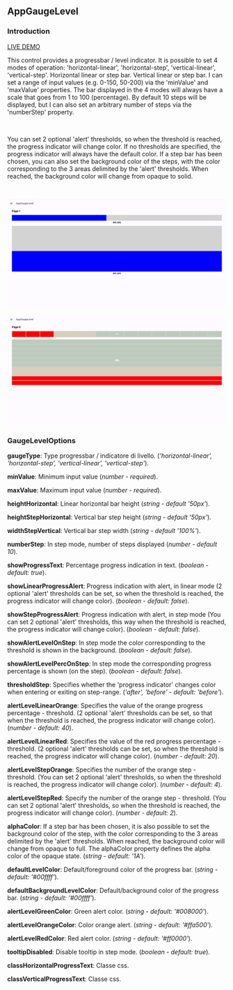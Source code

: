 ## AppGaugeLevel

### Introduction

[LIVE DEMO](https://www.stefanomarchisio.it/AppGaugeLevel/index.html)<br>

This control provides a progressbar / level indicator. It is possible to set 4 modes of operation: 'horizontal-linear', 'horizontal-step', 'vertical-linear', 'vertical-step'. Horizontal linear or step bar. Vertical linear or step bar. I can set a range of input values ​​(e.g. 0-150, 50-200) via the 'minValue' and 'maxValue' properties. The bar displayed in the 4 modes will always have a scale that goes from 1 to 100 (percentage). By default 10 steps will be displayed, but I can also set an arbitrary number of steps via the 'numberStep' property.

<br>

You can set 2 optional 'alert' thresholds, so when the threshold is reached, the progress indicator will change color. If no thresholds are specified, the progress indicator will always have the default color. If a step bar has been chosen, you can also set the background color of the steps, with the color corresponding to the 3 areas delimited by the 'alert' thresholds. When reached, the background color will change from opaque to solid.

<br>

![AppGaugeLevel](/screenshot/image1.png)

![AppGaugeLevel](/screenshot/image2.png)

### GaugeLevelOptions

**gaugeType**: Type progressbar / indicatore di livello. (*'horizontal-linear', 'horizontal-step', 'vertical-linear', 'vertical-step'*).

**minValue**: Minimum input value (*number - required*).

**maxValue**: Maximum input value (*number - required*).

**heightHorizontal**: Linear horizontal bar height (*string - default '50px'*).

**heightStepHorizontal**: Vertical bar step height (*string - default '50px'*).

**widthStepVertical**: Vertical bar step width (*string - default '100%'*).

**numberStep**: In step mode, number of steps displayed (*number - default 10*).

**showProgressText**: Percentage progress indication in text. (*boolean - default: true*).

**showLinearProgressAlert**: Progress indication with alert, in linear mode (2 optional 'alert' thresholds can be set, so when the threshold is reached, the progress indicator will change color). (*boolean - default: false*).

**showStepProgressAlert**: Progress indication with alert, in step mode (You can set 2 optional 'alert' thresholds, this way when the threshold is reached, the progress indicator will change color). (*boolean - default: false*).

**showAlertLevelOnStep**: In step mode the color corresponding to the threshold is shown in the background. (*boolean - default: false*).

**showAlertLevelPercOnStep**: In step mode the corresponding progress percentage is shown (on the step). (*boolean - default: false*).

**thresholdStep**: Specifies whether the 'progress indicator' changes color when entering or exiting on step-range. (*'after', 'before' - default: 'before'*).

**alertLevelLinearOrange**: Specifies the value of the orange progress percentage - threshold. (2 optional 'alert' thresholds can be set, so that when the threshold is reached, the progress indicator will change color). (*number - default: 40*).

**alertLevelLinearRed**: Specifies the value of the red progress percentage - threshold. (2 optional 'alert' thresholds can be set, so when the threshold is reached, the progress indicator will change color). (*number - default: 20*).

**alertLevelStepOrange**: Specifies the number of the orange step - threshold. (You can set 2 optional 'alert' thresholds, so when the threshold is reached, the progress indicator will change color). (*number - default: 4*).

**alertLevelStepRed**: Specify the number of the orange step - threshold. (You can set 2 optional 'alert' thresholds, so when the threshold is reached, the progress indicator will change color). (*number - default: 2*).

**alphaColor**: If a step bar has been chosen, it is also possible to set the background color of the step, with the color corresponding to the 3 areas delimited by the 'alert' thresholds. When reached, the background color will change from opaque to full. The alphaColor property defines the alpha color of the opaque state. (*string - default: '1A'*).

**defaultLevelColor**: Default/foreground color of the progress bar. (*string - default: '#00ffff'*).

**defaultBackgroundLevelColor**: Default/background color of the progress bar. (*string - default: '#00ffff'*).

**alertLevelGreenColor**: Green alert color. (*string - default: '#008000'*).

**alertLevelOrangeColor**: Color orange alert. (*string - default: '#ffa500'*).

**alertLevelRedColor**: Red alert color. (*string - default: '#ff0000'*).

**tooltipDisabled**: Disable tooltip in step mode. (*boolean - default: true*).

**classHorizontalProgressText**: Classe css.

**classVerticalProgressText**: Classe css.


